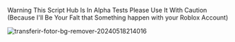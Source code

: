 Warning This Script Hub Is In Alpha Tests
Please Use It With Caution 
(Because I'll Be Your Falt that Something happen with your Roblox Account)

![transferir-fotor-bg-remover-20240518214016](https://github.com/vct0721/fhfisfhfhfhlhfdsghvsb/assets/166570696/e96fb9fc-06e4-4bf7-85bb-daa2ca35168e)


